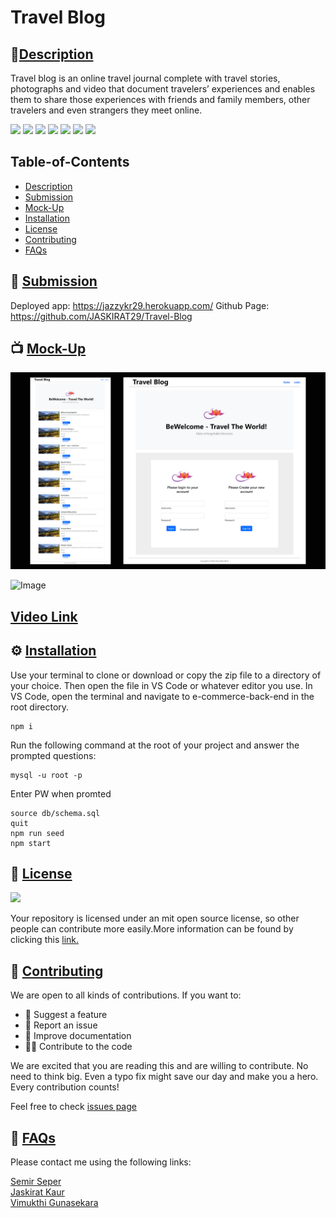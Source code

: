 # Travel Blog
        
## 🌟[Description](#table-of-contents)
Travel blog is an online travel journal complete with travel stories, photographs and video that document travelers’ experiences and enables them to share those experiences  with friends and family members, other travelers and even strangers they meet online.


<p>
    <img src="https://img.shields.io/badge/license-MIT-yellow"/>
    <img src="https://img.shields.io/badge/-node.js-orange" />
    <img src="https://img.shields.io/badge/-express.js-red" />
    <img src="https://img.shields.io/badge/-Inquirer.js-brightgreen" />
    <img src="https://img.shields.io/badge/-Sequelize-blue" />
    <img src="https://img.shields.io/badge/-MYSql-green" />
    <img src="https://img.shields.io/badge/-handlebars-red" />
</p>

## Table-of-Contents
* [Description](#description)
* [Submission](#User-Stor)
* [Mock-Up](#Mock-Up)
* [Installation](#installation)
* [License](#License)
* [Contributing](#contributing)
* [FAQs](#faqs)
  
## 🚀 [Submission](#table-of-contents)

Deployed app: https://jazzykr29.herokuapp.com/
Github Page: https://github.com/JASKIRAT29/Travel-Blog


## 📺 [Mock-Up](#table-of-contents)

![Image](./public/images/screnshort.png)

![Image](./public/images/steps.gif)

## [Video Link](https://drive.google.com/file/d/1kXB8-2jWPZahupvLzWqKF7fFX2_MxTN4/view?usp=share_link)

## ⚙️ [Installation](#table-of-contents)
Use your terminal to clone or download or copy the zip file to a directory of your choice. Then open the file in VS Code or whatever editor you use. In VS Code, open the terminal and navigate to e-commerce-back-end in the root directory. 
``` 
npm i
``` 
Run the following command at the root of your project and answer the prompted questions:
``` 
mysql -u root -p
``` 
Enter PW when promted
``` 
source db/schema.sql
quit
npm run seed
npm start
```        
## 📑 [License](#table-of-contents)
<img src="https://img.shields.io/badge/license-MIT-yellow"/>

Your repository is licensed under an mit open source license, so other people can contribute more easily.More information can be found by clicking this [link.](https://choosealicense.com/licenses/mit)

## 🤝 [Contributing](#table-of-contents)
We are open to all kinds of contributions. If you want to:
* 🤔 Suggest a feature
* 🐛 Report an issue
* 📖 Improve documentation
* 👨‍💻 Contribute to the code

We are excited that you are reading this and are willing to contribute. No need to think big. Even a typo fix might save our day and make you a hero. Every contribution counts!
     
Feel free to check [issues page](https://github.com/VimukthiGunasekara/e-commerce-back-end/issues) 
     
## 🤔 [FAQs](#table-of-contents)
Please contact me using the following links:

[Semir Seper](https://github.com/seper56)
<br>
[Jaskirat Kaur](https://github.com/JASKIRAT29)
<br>
[Vimukthi Gunasekara](https://github.com/VimukthiGunasekara)






